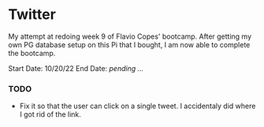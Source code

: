 # Twitter

My attempt at redoing week 9 of Flavio Copes' bootcamp. After getting my own PG database setup on this Pi that I bought, I am now able to complete the bootcamp.

Start Date: 10/20/22
End Date: _pending ..._

### TODO
- Fix it so that the user can click on a single tweet. I accidentaly did where I got rid of the link.